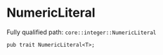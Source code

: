 # NumericLiteral

Fully qualified path: `core::integer::NumericLiteral`

<pre><code class="language-rust">pub trait NumericLiteral&lt;T&gt;;</code></pre>

